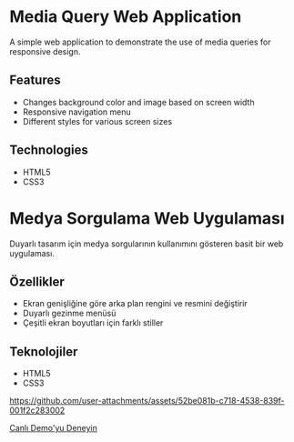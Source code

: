 # Media Query Web Application

A simple web application to demonstrate the use of media queries for responsive design.

## Features
- Changes background color and image based on screen width
- Responsive navigation menu
- Different styles for various screen sizes

## Technologies
- HTML5
- CSS3

# Medya Sorgulama Web Uygulaması

Duyarlı tasarım için medya sorgularının kullanımını gösteren basit bir web uygulaması.

## Özellikler
- Ekran genişliğine göre arka plan rengini ve resmini değiştirir
- Duyarlı gezinme menüsü
- Çeşitli ekran boyutları için farklı stiller

## Teknolojiler
- HTML5
- CSS3

https://github.com/user-attachments/assets/52be081b-c718-4538-839f-001f2c283002

[Canlı Demo'yu Deneyin](https://fatihycan.github.io/query-media/)
